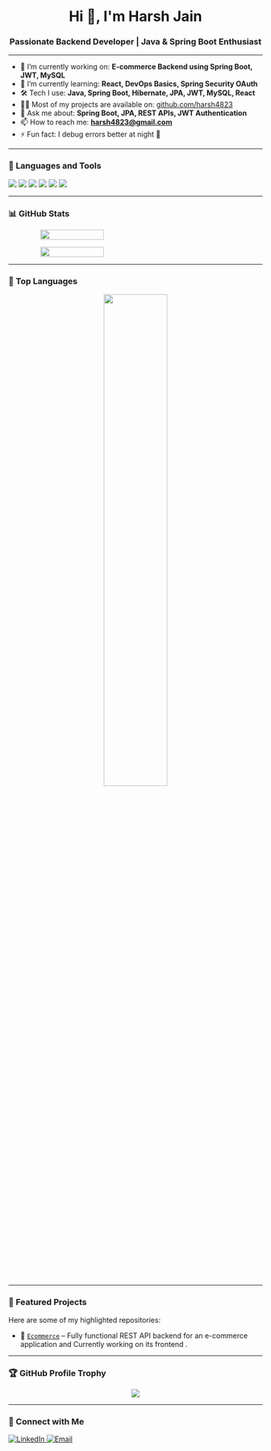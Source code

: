 <h1 align="center">Hi 👋, I'm Harsh Jain</h1>
<h3 align="center">Passionate Backend Developer | Java & Spring Boot Enthusiast</h3>

---

- 🔭 I’m currently working on: **E-commerce Backend using Spring Boot, JWT, MySQL**
- 🌱 I’m currently learning: **React, DevOps Basics, Spring Security OAuth**
- 🛠️ Tech I use: **Java, Spring Boot, Hibernate, JPA, JWT, MySQL, React**
- 👨‍💻 Most of my projects are available on: [github.com/harsh4823](https://github.com/harsh4823)
- 💬 Ask me about: **Spring Boot, JPA, REST APIs, JWT Authentication**
- 📫 How to reach me: **harsh4823@gmail.com**
- ⚡ Fun fact: I debug errors better at night 🌙

 

---

### 🚀 Languages and Tools

<p align="left">
  <img src="https://img.shields.io/badge/Java-ED8B00?style=for-the-badge&logo=java&logoColor=white"/>
  <img src="https://img.shields.io/badge/Spring%20Boot-6DB33F?style=for-the-badge&logo=spring-boot&logoColor=white"/>
  <img src="https://img.shields.io/badge/MySQL-00758F?style=for-the-badge&logo=mysql&logoColor=white"/>
  <img src="https://img.shields.io/badge/React-20232A?style=for-the-badge&logo=react&logoColor=61DAFB"/>
  <img src="https://img.shields.io/badge/GitHub-181717?style=for-the-badge&logo=github&logoColor=white"/>
  <img src="https://img.shields.io/badge/Postman-F76935?style=for-the-badge&logo=postman&logoColor=white"/>
</p>

---

### 📊 GitHub Stats

<p align="center" style="display: flex; flex-direction: row;">
  <img src="https://github-readme-stats.vercel.app/api?username=harsh4823&show_icons=true&theme=radical" width="50%" height="100%"/>
</p>

<p align="center" style="display:flex">
  <img src="https://github-readme-streak-stats.herokuapp.com?user=harsh4823&theme=radical" width="50%" height="100%" />
</p>

---

### 🧠 Top Languages

<p align="center">
  <img src="https://github-readme-stats.vercel.app/api/top-langs/?username=harsh4823&layout=compact&theme=radical" width="50%"/>
</p>

---

### 🌟 Featured Projects

Here are some of my highlighted repositories:

- 🛒 [`Ecommerce`](https://github.com/harsh4823/E-Commerce) – Fully functional REST API backend for an e-commerce application and Currently working on its frontend .

---

### 🏆 GitHub Profile Trophy

<p align="center">
  <img src="https://github-profile-trophy.vercel.app/?username=harsh4823&theme=onedark&no-frame=true&no-bg=true&margin-w=10" />
</p>

---

### 🤝 Connect with Me

<p align="left">
  <a href="https://www.linkedin.com/in/harsh4823/" target="_blank">
    <img src="https://img.shields.io/badge/LinkedIn-%230077B5.svg?style=for-the-badge&logo=linkedin&logoColor=white" alt="LinkedIn"/>
  </a>
  <a href="mailto:harsh4823@gmail.com">
    <img src="https://img.shields.io/badge/Gmail-D14836?style=for-the-badge&logo=gmail&logoColor=white" alt="Email"/>
  </a>
</p>
